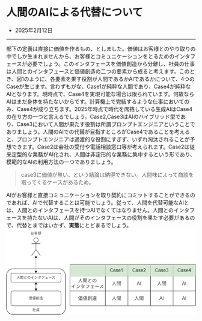 # 人間のAIによる代替について
- 2025年2月12日

---
部下の定義は直接に価値を作るもの、としました。価値はお客様とのやり取りの中でしか生まれませんから、お客様とコミュニケーションをとるためのインタフェースが必要でしょう。このインタフェースを価値創造から分離し、社員の仕事は人間とのインタフェースと価値創造の二つの要素から成ると考えます。このとき、図1のように、各要素を果す役割が人間であるかAIであるかについて、4つのCaseが生じます。言わずもがな、Case1が純粋な人間であり、Case4が純粋なAIとなります。現時点で、Case4を実現可能な場合は限られています。何故ならAIはまだ身体を持たないからです。計算機上で完結するような仕事においてのみ、Case4が成り立ちます。2025年時点で時代を席捲している生成AIはCase4の在り方の一つと言えるでしょう。Case2,Case3はAIのハイブリッド型であり、Case3において人間が果たす役割は所謂プロンプトエンジニアということでありましょう。人間のAIでの代替が目指すところがCase4であることを考えると、プロンプトエンジニアは過渡的な役割にすぎず、いずれ淘汰されることが予想できます。Case2は会社の受付や電話相談窓口等が考えられます。Case2は従来定型的な業務がAI化され、人間は非定形的な業務に集中するという形であり、模範的なAIの利用方法の一つでありましょう。  
> case3に価値が無い、という結論は納得できない。人間味によって商談を取ってくるケースがあるため。

AIがお客様と直接コミュニケーションを取り契約にコミットすることができるのであれば、AIで代替することは可能でしょう。従って、人間を代替可能なAIとは、人間とのインタフェースを持つAIでなくてはなりません。人間とのインタフェースを持たないAIは、人間がそのインタフェースの役割を果たす必要があるので、代替とまではいかず、**実態**にとどまるでしょう。
![図1](./rsc/001.png)
